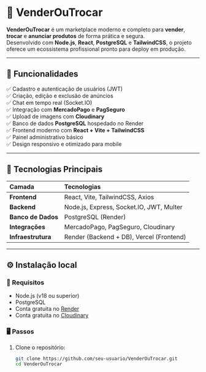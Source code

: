 # 🛒 VenderOuTrocar

**VenderOuTrocar** é um marketplace moderno e completo para **vender**, **trocar** e **anunciar produtos** de forma prática e segura.  
Desenvolvido com **Node.js**, **React**, **PostgreSQL** e **TailwindCSS**, o projeto oferece um ecossistema profissional pronto para deploy em produção.

---

## 🚀 Funcionalidades

✅ Cadastro e autenticação de usuários (JWT)  
✅ Criação, edição e exclusão de anúncios  
✅ Chat em tempo real (Socket.IO)  
✅ Integração com **MercadoPago** e **PagSeguro**  
✅ Upload de imagens com **Cloudinary**  
✅ Banco de dados **PostgreSQL** hospedado no Render  
✅ Frontend moderno com **React + Vite + TailwindCSS**  
✅ Painel administrativo básico  
✅ Design responsivo e otimizado para mobile  

---

## 🧩 Tecnologias Principais

| Camada | Tecnologias |
|:--|:--|
| **Frontend** | React, Vite, TailwindCSS, Axios |
| **Backend** | Node.js, Express, Socket.IO, JWT, Multer |
| **Banco de Dados** | PostgreSQL (Render) |
| **Integrações** | MercadoPago, PagSeguro, Cloudinary |
| **Infraestrutura** | Render (Backend + DB), Vercel (Frontend) |

---

## ⚙️ Instalação local

### 🔧 Requisitos
- Node.js (v18 ou superior)  
- PostgreSQL  
- Conta gratuita no [Render](https://render.com)  
- Conta gratuita no [Cloudinary](https://cloudinary.com)

### 🖥️ Passos
1. Clone o repositório:
   ```bash
   git clone https://github.com/seu-usuario/VenderOuTrocar.git
   cd VenderOuTrocar
